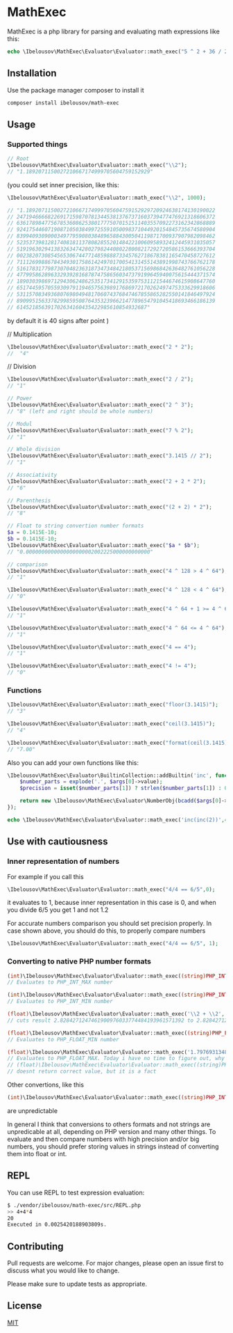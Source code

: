 # MathExec

MathExec is a php library for parsing and evaluating math expressions like this: 

```php
echo \Ibelousov\MathExec\Evaluator\Evaluator::math_exec("5 ^ 2 + 36 / 2 - 1");
```

## Installation

Use the package manager composer to install it

```bash
composer install ibelousov/math-exec
```
## Usage

### Supported things

```php
// Root  
\Ibelousov\MathExec\Evaluator\Evaluator::math_exec("\\2"); 
// "1.1892071150027210667174999705604759152929"
```
(you could set inner precision, like this:
```php
\Ibelousov\MathExec\Evaluator\Evaluator::math_exec("\\2", 1000); 

// "1.1892071150027210667174999705604759152929720924638174130190022
// 2471946666822691715987078134453813767371603739477476921318606372
// 6361789847756785360862538017775070151511403557092273162342868889
// 9241754460719087105038499725591050098371044920154845735674580904
// 8399409309000349779590803848965884300504119871700937907982098462
// 5235373981281740818113780828552014842210060958932412445931035057
// 5191963029413832634742802798244080228008217292720586153666393704
// 0023820730854565306744771485988873345762718678381165470458727612
// 7111269988678434930175861424970170054131455143891998743766762178
// 5161783177987307048236318734734842180537156986842636482761056228
// 4779958628963329392816878747586560347379199645940075615444371574
// 1890303986971294306248625351734129153597531121544674615908647760
// 6517445957055930979119465756398917686972170262497475333629918606
// 5311570834936807698049481706074376847467855865282550141846497924
// 8909951563378299859508764353239662147789654791045418693466186139
// 614521856391702634160435422985610854932687"
```
by default it is 40 signs after point
)

// Multiplication
```php
\Ibelousov\MathExec\Evaluator\Evaluator::math_exec("2 * 2"); 
//  "4"
```
// Division
```php
\Ibelousov\MathExec\Evaluator\Evaluator::math_exec("2 / 2"); 
// "1"
```
```php
// Power
\Ibelousov\MathExec\Evaluator\Evaluator::math_exec("2 ^ 3"); 
// "8" (left and right should be whole numbers)
```
```php
// Modul
\Ibelousov\MathExec\Evaluator\Evaluator::math_exec("7 % 2"); 
// "1"
```
```php
// Whole division
\Ibelousov\MathExec\Evaluator\Evaluator::math_exec("3.1415 // 2"); 
// "1"
```
```php
// Associativity
\Ibelousov\MathExec\Evaluator\Evaluator::math_exec("2 + 2 * 2");  
// "6"
```
```php
// Parenthesis
\Ibelousov\MathExec\Evaluator\Evaluator::math_exec("(2 + 2) * 2"); 
// "8"
```
```php
// Float to string convertion number formats
$a = 0.1415E-10;
$b = 0.1415E-10;
\Ibelousov\MathExec\Evaluator\Evaluator::math_exec("$a * $b"); 
// "0.0000000000000000000002002225000000000000"
```
```php
// comparison
\Ibelousov\MathExec\Evaluator\Evaluator::math_exec("4 ^ 128 > 4 ^ 64"); 
// "1" 
```

```php
\Ibelousov\MathExec\Evaluator\Evaluator::math_exec("4 ^ 128 < 4 ^ 64"); 
// "0" 
```

```php
\Ibelousov\MathExec\Evaluator\Evaluator::math_exec("4 ^ 64 + 1 >= 4 ^ 64"); 
// "1"
```
```php
\Ibelousov\MathExec\Evaluator\Evaluator::math_exec("4 ^ 64 <= 4 ^ 64"); 
// "1"
```
```php
\Ibelousov\MathExec\Evaluator\Evaluator::math_exec("4 == 4"); 
// "1"
```
```php
\Ibelousov\MathExec\Evaluator\Evaluator::math_exec("4 != 4"); 
// "0"
```
### Functions
```php
\Ibelousov\MathExec\Evaluator\Evaluator::math_exec("floor(3.1415)"); 
// "3"
```
```php
\Ibelousov\MathExec\Evaluator\Evaluator::math_exec("ceil(3.1415)");
// "4"
```
```php
\Ibelousov\MathExec\Evaluator\Evaluator::math_exec("format(ceil(3.1415) + floor(3.1415), 2)");
// "7.00" 
```

Also you can add your own functions like this:
```php
\Ibelousov\MathExec\Evaluator\BuiltinCollection::addBuiltin('inc', function($args) {
    $number_parts = explode('.', $args[0]->value);
    $precision = isset($number_parts[1]) ? strlen($number_parts[1]) : 0;

    return new \Ibelousov\MathExec\Evaluator\NumberObj(bcadd($args[0]->value, '1', $precision));
});

echo \Ibelousov\MathExec\Evaluator\Evaluator::math_exec('inc(inc(2))',40);
```

## Use with cautiousness

### Inner representation of numbers
For example if you call this
```php
\Ibelousov\MathExec\Evaluator\Evaluator::math_exec("4/4 == 6/5",0);
```    
it evaluates to 1, because inner representation in this case is 0, and when you divide 6/5 you get 1 and not 1.2

For accurate numbers comparison you should set precision properly. In case shown above,
you should do this, to properly compare numbers 
```php
\Ibelousov\MathExec\Evaluator\Evaluator::math_exec("4/4 == 6/5", 1);
```

### Converting to native PHP number formats

```php
(int)\Ibelousov\MathExec\Evaluator\Evaluator::math_exec((string)PHP_INT_MAX); 
// Evaluates to PHP_INT_MAX number
```
```php
(int)\Ibelousov\MathExec\Evaluator\Evaluator::math_exec((string)PHP_INT_MIN);
// Evaluates to PHP_INT_MIN number
```
```php
(float)\Ibelousov\MathExec\Evaluator\Evaluator::math_exec('\\2 + \\2', 30);
// cuts result 2.8284271247461900976033774484193961571392 to 2.8284271247462  
```
```php
(float)\Ibelousov\MathExec\Evaluator\Evaluator::math_exec((string)PHP_FLOAT_MIN);
// Evaluates to PHP_FLOAT_MIN number
```
```php
(float)\Ibelousov\MathExec\Evaluator\Evaluator::math_exec('1.7976931348623157E+308');
// Evaluates to PHP_FLOAT_MAX. Today i have no time to figure out, why is
// (float)\Ibelousov\MathExec\Evaluator\Evaluator::math_exec((string)PHP_FLOAT_MAX)
// doesnt return correct value, but it is a fact
```

Other convertions, like this 
```php
(int)\Ibelousov\MathExec\Evaluator\Evaluator::math_exec((string)PHP_INT_MIN . ' + 1');
```
are unpredictable

In general I think that conversions to others formats and not strings are unpredicable at all,
depending on PHP version and many other things. To evaluate and then compare numbers with high
precision and/or big numbers, you should prefer storing values in strings instead of converting
them into float or int.

## REPL

You can use REPL to test expression evaluation:
```bash
$ ./vendor/ibelousov/math-exec/src/REPL.php
>> 4+4*4
20
Executed in 0.0025420188903809s.
```
## Contributing
Pull requests are welcome. For major changes, please open an issue first to discuss what you would like to change.

Please make sure to update tests as appropriate.

## License
[MIT](https://choosealicense.com/licenses/mit/)
